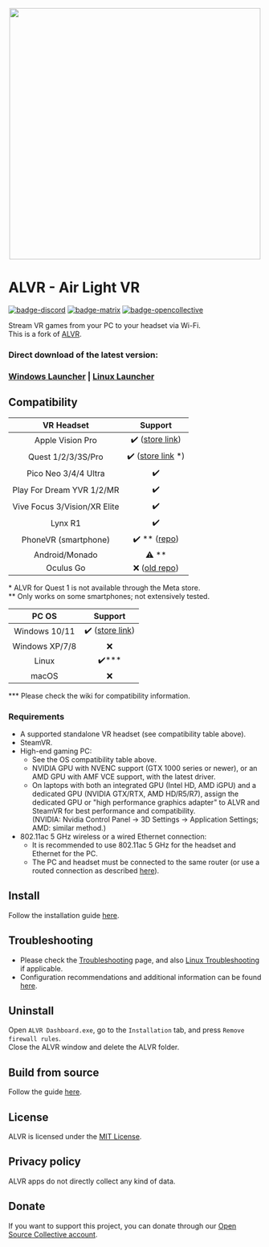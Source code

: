 <p align="center"> <img width="500" src="resources/ALVR-Grey.svg"/> </p> 

# ALVR - Air Light VR  

[![badge-discord][]][link-discord] [![badge-matrix][]][link-matrix] [![badge-opencollective][]][link-opencollective]  

Stream VR games from your PC to your headset via Wi-Fi.  
This is a fork of [ALVR](https://github.com/polygraphene/ALVR).  

### Direct download of the latest version:  
### [Windows Launcher](https://github.com/alvr-org/ALVR/releases/latest/download/alvr_launcher_windows.zip) | [Linux Launcher](https://github.com/alvr-org/ALVR/releases/latest/download/alvr_launcher_linux.tar.gz)  

## Compatibility  

| VR Headset                  | Support                                                                                 |
| :--------------------------: | :------------------------------------------------------------------------------------: |
| Apple Vision Pro            | :heavy_check_mark: ([store link](https://apps.apple.com/app/alvr/id6479728026))         |
| Quest 1/2/3/3S/Pro           | :heavy_check_mark: ([store link](https://www.meta.com/experiences/7674846229245715) *) |
| Pico Neo 3/4/4 Ultra         | :heavy_check_mark:                                                                     |
| Play For Dream YVR 1/2/MR    | :heavy_check_mark:                                                                     |
| Vive Focus 3/Vision/XR Elite | :heavy_check_mark:                                                                     |
| Lynx R1                      | :heavy_check_mark:                                                                     |
| PhoneVR (smartphone)         | :heavy_check_mark: ** ([repo](https://github.com/PhoneVR-Developers/PhoneVR))          |
| Android/Monado               | :warning: **                                                                           |
| Oculus Go                    | :x: ([old repo](https://github.com/polygraphene/ALVR))                                 |

\* ALVR for Quest 1 is not available through the Meta store.  
\** Only works on some smartphones; not extensively tested.  

| PC OS         | Support                                                                 |
| :------------: | :--------------------------------------------------------------------: |
| Windows 10/11 | :heavy_check_mark: ([store link](https://store.steampowered.com/app/3312710)) |
| Windows XP/7/8| :x:                                                                    |
| Linux         | :heavy_check_mark:***                                                   |
| macOS         | :x:                                                                    |

\*** Please check the wiki for compatibility information.  

### Requirements  

- A supported standalone VR headset (see compatibility table above).  
- SteamVR.  
- High-end gaming PC:  
  - See the OS compatibility table above.  
  - NVIDIA GPU with NVENC support (GTX 1000 series or newer), or an AMD GPU with AMF VCE support, with the latest driver.  
  - On laptops with both an integrated GPU (Intel HD, AMD iGPU) and a dedicated GPU (NVIDIA GTX/RTX, AMD HD/R5/R7), assign the dedicated GPU or "high performance graphics adapter" to ALVR and SteamVR for best performance and compatibility.  
    (NVIDIA: Nvidia Control Panel → 3D Settings → Application Settings; AMD: similar method.)  
- 802.11ac 5 GHz wireless or a wired Ethernet connection:  
  - It is recommended to use 802.11ac 5 GHz for the headset and Ethernet for the PC.  
  - The PC and headset must be connected to the same router (or use a routed connection as described [here](https://github.com/alvr-org/ALVR/wiki/ALVR-v14-and-Above)).  

## Install  

Follow the installation guide [here](https://github.com/alvr-org/ALVR/wiki/Installation-guide).  

## Troubleshooting  

- Please check the [Troubleshooting](https://github.com/alvr-org/ALVR/wiki/Troubleshooting) page, and also [Linux Troubleshooting](https://github.com/alvr-org/ALVR/wiki/Linux-Troubleshooting) if applicable.  
- Configuration recommendations and additional information can be found [here](https://github.com/alvr-org/ALVR/wiki/Information-and-Recommendations).  

## Uninstall  

Open `ALVR Dashboard.exe`, go to the `Installation` tab, and press `Remove firewall rules`.  
Close the ALVR window and delete the ALVR folder.  

## Build from source  

Follow the guide [here](https://github.com/alvr-org/ALVR/wiki/Building-From-Source).  

## License  

ALVR is licensed under the [MIT License](LICENSE).  

## Privacy policy  

ALVR apps do not directly collect any kind of data.  

## Donate  

If you want to support this project, you can donate through our [Open Source Collective account](https://opencollective.com/alvr).  

[badge-discord]: https://img.shields.io/discord/720612397580025886?style=for-the-badge&logo=discord&color=5865F2 "Join us on Discord"  
[link-discord]: https://discord.gg/ALVR  
[badge-matrix]: https://img.shields.io/static/v1?label=chat&message=%23alvr&style=for-the-badge&logo=matrix&color=blueviolet "Join us on Matrix"  
[link-matrix]: https://matrix.to/#/#alvr:ckie.dev?via=ckie.dev  
[badge-opencollective]: https://img.shields.io/opencollective/all/alvr?style=for-the-badge&logo=opencollective&color=79a3e6 "Donate"  
[link-opencollective]: https://opencollective.com/alvr  
